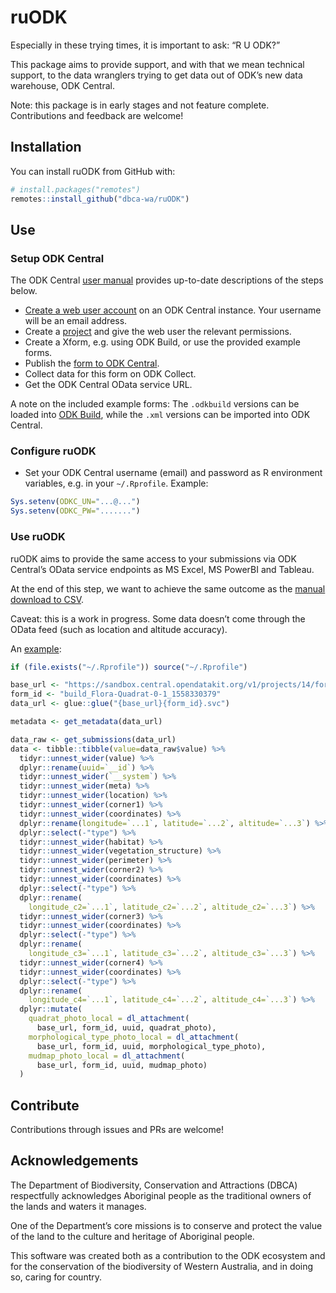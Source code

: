 
<!-- README.md is generated from README.Rmd. Please edit that file -->

# ruODK

Especially in these trying times, it is important to ask: “R U ODK?”

This package aims to provide support, and with that we mean technical
support, to the data wranglers trying to get data out of ODK’s new data
warehouse, ODK Central.

Note: this package is in early stages and not feature complete.
Contributions and feedback are welcome\!

## Installation

You can install ruODK from GitHub with:

``` r
# install.packages("remotes")
remotes::install_github("dbca-wa/ruODK")
```

## Use

### Setup ODK Central

The ODK Central [user
manual](https://docs.opendatakit.org/central-using/) provides up-to-date
descriptions of the steps below.

  - [Create a web user
    account](https://docs.opendatakit.org/central-users/#creating-a-web-user)
    on an ODK Central instance. Your username will be an email address.
  - Create a [project](https://docs.opendatakit.org/central-projects/)
    and give the web user the relevant permissions.
  - Create a Xform, e.g. using ODK Build, or use the provided example
    forms.
  - Publish the [form to ODK
    Central](https://docs.opendatakit.org/central-forms/).
  - Collect data for this form on ODK Collect.
  - Get the ODK Central OData service URL.

A note on the included example forms: The `.odkbuild` versions can be
loaded into [ODK Build](https://build.opendatakit.org/), while the
`.xml` versions can be imported into ODK Central.

### Configure ruODK

  - Set your ODK Central username (email) and password as R environment
    variables, e.g. in your `~/.Rprofile`. Example:

<!-- end list -->

``` r
Sys.setenv(ODKC_UN="...@...")
Sys.setenv(ODKC_PW=".......")
```

### Use ruODK

ruODK aims to provide the same access to your submissions via ODK
Central’s OData service endpoints as MS Excel, MS PowerBI and Tableau.

At the end of this step, we want to achieve the same outcome as the
[manual download to
CSV](https://docs.opendatakit.org/central-submissions/#downloading-submissions-as-csvs).

Caveat: this is a work in progress. Some data doesn’t come through the
OData feed (such as location and altitude accuracy).

An [example](https://rpubs.com/florian_mayer/flora_quadrats):

``` r
if (file.exists("~/.Rprofile")) source("~/.Rprofile")

base_url <- "https://sandbox.central.opendatakit.org/v1/projects/14/forms/"
form_id <- "build_Flora-Quadrat-0-1_1558330379"
data_url <- glue::glue("{base_url}{form_id}.svc")

metadata <- get_metadata(data_url)

data_raw <- get_submissions(data_url)
data <- tibble::tibble(value=data_raw$value) %>% 
  tidyr::unnest_wider(value) %>% 
  dplyr::rename(uuid=`__id`) %>% 
  tidyr::unnest_wider(`__system`) %>% 
  tidyr::unnest_wider(meta) %>% 
  tidyr::unnest_wider(location) %>% 
  tidyr::unnest_wider(corner1) %>% 
  tidyr::unnest_wider(coordinates) %>% 
  dplyr::rename(longitude=`...1`, latitude=`...2`, altitude=`...3`) %>% 
  dplyr::select(-"type") %>% 
  tidyr::unnest_wider(habitat) %>%   
  tidyr::unnest_wider(vegetation_structure) %>%   
  tidyr::unnest_wider(perimeter) %>% 
  tidyr::unnest_wider(corner2) %>% 
  tidyr::unnest_wider(coordinates) %>%
  dplyr::select(-"type") %>% 
  dplyr::rename(
    longitude_c2=`...1`, latitude_c2=`...2`, altitude_c2=`...3`) %>% 
  tidyr::unnest_wider(corner3) %>% 
  tidyr::unnest_wider(coordinates) %>%
  dplyr::select(-"type") %>% 
  dplyr::rename(
    longitude_c3=`...1`, latitude_c3=`...2`, altitude_c3=`...3`) %>% 
  tidyr::unnest_wider(corner4) %>% 
  tidyr::unnest_wider(coordinates) %>%
  dplyr::select(-"type") %>% 
  dplyr::rename(
    longitude_c4=`...1`, latitude_c4=`...2`, altitude_c4=`...3`) %>%
  dplyr::mutate(
    quadrat_photo_local = dl_attachment(
      base_url, form_id, uuid, quadrat_photo),
    morphological_type_photo_local = dl_attachment(
      base_url, form_id, uuid, morphological_type_photo),
    mudmap_photo_local = dl_attachment(
      base_url, form_id, uuid, mudmap_photo)
  )
```

## Contribute

Contributions through issues and PRs are welcome\!

## Acknowledgements

The Department of Biodiversity, Conservation and Attractions (DBCA)
respectfully acknowledges Aboriginal people as the traditional owners of
the lands and waters it manages.

One of the Department’s core missions is to conserve and protect the
value of the land to the culture and heritage of Aboriginal people.

This software was created both as a contribution to the ODK ecosystem
and for the conservation of the biodiversity of Western Australia, and
in doing so, caring for country.
